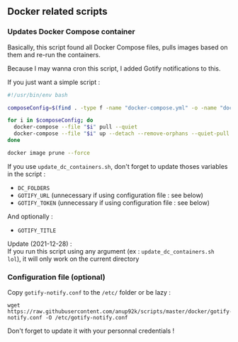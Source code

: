 ## Docker related scripts
### Updates Docker Compose container

Basically, this script found all Docker Compose files,
pulls images based on them and re-run the containers.

Because I may wanna cron this script,
I added Gotify notifications to this.

If you just want a simple script :
```bash
#!/usr/bin/env bash

composeConfig=$(find . -type f -name "docker-compose.yml" -o -name "docker-compose.yaml" | xargs echo)

for i in $composeConfig; do
  docker-compose --file "$i" pull --quiet
  docker-compose --file "$i" up --detach --remove-orphans --quiet-pull
done

docker image prune --force
```

If you use `update_dc_containers.sh`, 
don't forget to update thoses variables in the script :

* `DC_FOLDERS`
* `GOTIFY_URL` (unnecessary if using configuration file : see below)
* `GOTIFY_TOKEN` (unnecessary if using configuration file : see below)

And optionally :

* `GOTIFY_TITLE`

Update (2021-12-28) :  
If you run this script using any argument 
(ex : `update_dc_containers.sh lol`), 
it will only work on the current directory


### Configuration file (optional)

Copy `gotify-notify.conf` to the `/etc/` folder or be lazy :
```
wget https://raw.githubusercontent.com/anup92k/scripts/master/docker/gotify-notify.conf -O /etc/gotify-notify.conf
```

Don't forget to update it with your personnal credentials !
